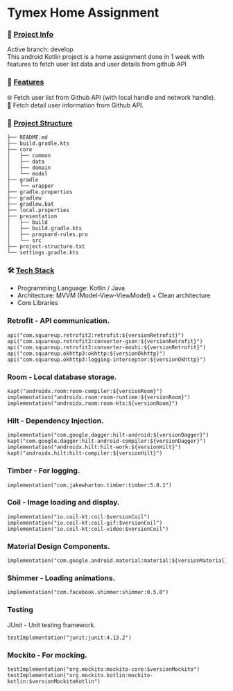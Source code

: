# Tymex Home Assignment

### 📱 <ins>Project Info</ins>
Active branch: develop\
This android Kotlin project is a home assignment done in 1 week with features to fetch user list data and user details from github API

### 🌟 <ins>Features</ins>
🌐 Fetch user list from Github API (with local handle and network handle).\
🎨 Fetch detail user information from Github API.

### 📂 <ins>Project Structure</ins>
```
├── README.md
├── build.gradle.kts
├── core
│   ├── common
│   ├── data
│   ├── domain
│   └── model
├── gradle
│   └── wrapper
├── gradle.properties
├── gradlew
├── gradlew.bat
├── local.properties
├── presentation
│   ├── build
│   ├── build.gradle.kts
│   ├── proguard-rules.pro
│   └── src
├── project-structure.txt
└── settings.gradle.kts
```

### 🛠️ <ins>Tech Stack</ins>
- Programming Language: Kotlin / Java
- Architecture: MVVM (Model-View-ViewModel) + Clean architecture
- Core Libraries

### Retrofit - API communication.
```
api("com.squareup.retrofit2:retrofit:${versionRetrofit}")
api("com.squareup.retrofit2:converter-gson:${versionRetrofit}")
api("com.squareup.retrofit2:converter-moshi:${versionRetrofit}")
api("com.squareup.okhttp3:okhttp:${versionOkhttp}")
api("com.squareup.okhttp3:logging-interceptor:${versionOkhttp}")
```

### Room - Local database storage.
```
kapt("androidx.room:room-compiler:${versionRoom}")
implementation("androidx.room:room-runtime:${versionRoom}")
implementation("androidx.room:room-ktx:${versionRoom}")
```

### Hilt - Dependency Injection.
```
implementation("com.google.dagger:hilt-android:${versionDagger}")
kapt("com.google.dagger:hilt-android-compiler:${versionDagger}")
implementation("androidx.hilt:hilt-work:${versionHilt}")
kapt("androidx.hilt:hilt-compiler:${versionHilt}")
```

### Timber - For logging.
```
implementation("com.jakewharton.timber:timber:5.0.1")
```

### Coil - Image loading and display.
```
implementation("io.coil-kt:coil:$versionCoil")
implementation("io.coil-kt:coil-gif:$versionCoil")
implementation("io.coil-kt:coil-video:$versionCoil")
```

### Material Design Components.
```
implementation("com.google.android.material:material:${versionMaterial}")
```

### Shimmer - Loading animations.
```
implementation("com.facebook.shimmer:shimmer:0.5.0")
```

### Testing
JUnit - Unit testing framework.
```
testImplementation("junit:junit:4.13.2")
```
### Mockito - For mocking.
```
testImplementation("org.mockito:mockito-core:$versionMockito")
testImplementation("org.mockito.kotlin:mockito-kotlin:$versionMockitoKotlin")
```


